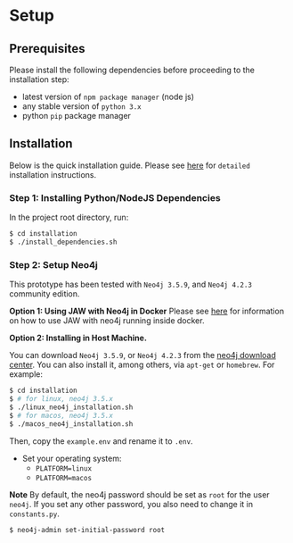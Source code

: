 # Setup

## Prerequisites
Please install the following dependencies before proceeding to the installation step:
- latest version of `npm package manager` (node js)
- any stable version of `python 3.x`
- python `pip` package manager


## Installation

Below is the quick installation guide. Please see [here](installation.md) for `detailed` installation instructions. 

### Step 1: Installing Python/NodeJS Dependencies
In the project root directory, run:
```sh
$ cd installation
$ ./install_dependencies.sh
```

### Step 2: Setup Neo4j 

This prototype has been tested with `Neo4j 3.5.9`, and `Neo4j 4.2.3` community edition.

**Option 1: Using JAW with Neo4j in Docker**
Please see [here](neo4j-docker.md) for information on how to use JAW with neo4j running inside docker.

**Option 2: Installing in Host Machine.**

You can download `Neo4j 3.5.9`, or `Neo4j 4.2.3`  from the [neo4j download center](https://neo4j.com/download-center/#community).
You can also install it, among others, via `apt-get` or `homebrew`. For example:

```sh
$ cd installation
$ # for linux, neo4j 3.5.x
$ ./linux_neo4j_installation.sh
$ # for macos, neo4j 3.5.x
$ ./macos_neo4j_installation.sh
```

Then, copy the `example.env`  and rename it to `.env`.
- Set your operating system:
	- `PLATFORM=linux`
	- `PLATFORM=macos`

**Note** By default, the neo4j password should be set as `root` for the user `neo4j`. If you set any other password, you also need to change it in `constants.py`.
```sh
$ neo4j-admin set-initial-password root
```

